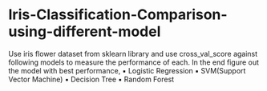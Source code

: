 # Iris-Classification-Comparison-using-different-model
Use iris flower dataset from sklearn library and use cross_val_score against following models to measure the performance of each. In the end figure out the model with best performance, ▪ Logistic Regression ▪ SVM(Support Vector Machine) ▪ Decision Tree ▪ Random Forest
